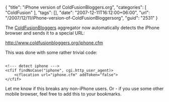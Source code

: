 {
	"title": "iPhone version of ColdFusionBloggers.org",
	"categories": [
		"ColdFusion"
	],
	"tags": [],
	"date": "2007-12-11T16:12:00+06:00",
	"url": "/2007/12/11/iPhone-version-of-ColdFusionBloggersorg",
	"guid": "2531"
}

The <a href="http://www.coldfusionbloggers.org">ColdFusionBloggers</a> aggregator now automatically detects the iPhone browser and sends it to a special URL:

<a href="http://www.coldfusionbloggers.org/iphone.cfm">http://www.coldfusionbloggers.org/iphone.cfm</a>

This was done with some rather trivial code:

<code>
&lt;!--- detect iphone ---&gt;
&lt;cfif findNoCase("iphone", cgi.http_user_agent)&gt;
	&lt;cflocation url="iphone.cfm" addToken="false"&gt;
&lt;/cfif&gt;
</code>

Let me know if this breaks any non-iPhone users. Or - if you use some other mobile browser, feel free to add this to your bookmarks.